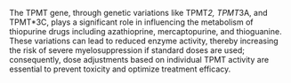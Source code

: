 The TPMT gene, through genetic variations like TPMT*2, TPMT*3A, and TPMT*3C, plays a significant role in influencing the metabolism of thiopurine drugs including azathioprine, mercaptopurine, and thioguanine. These variations can lead to reduced enzyme activity, thereby increasing the risk of severe myelosuppression if standard doses are used; consequently, dose adjustments based on individual TPMT activity are essential to prevent toxicity and optimize treatment efficacy.